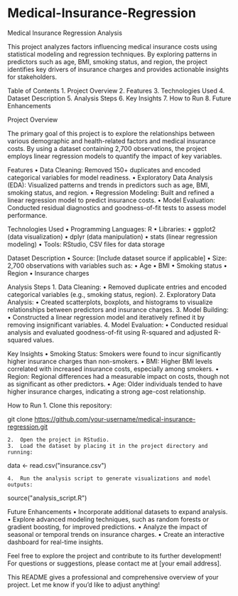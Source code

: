 # Medical-Insurance-Regression
Medical Insurance Regression Analysis

This project analyzes factors influencing medical insurance costs using statistical modeling and regression techniques. By exploring patterns in predictors such as age, BMI, smoking status, and region, the project identifies key drivers of insurance charges and provides actionable insights for stakeholders.

Table of Contents
	1.	Project Overview
	2.	Features
	3.	Technologies Used
	4.	Dataset Description
	5.	Analysis Steps
	6.	Key Insights
	7.	How to Run
	8.	Future Enhancements

Project Overview

The primary goal of this project is to explore the relationships between various demographic and health-related factors and medical insurance costs. By using a dataset containing 2,700 observations, the project employs linear regression models to quantify the impact of key variables.

Features
	•	Data Cleaning: Removed 150+ duplicates and encoded categorical variables for model readiness.
	•	Exploratory Data Analysis (EDA): Visualized patterns and trends in predictors such as age, BMI, smoking status, and region.
	•	Regression Modeling: Built and refined a linear regression model to predict insurance costs.
	•	Model Evaluation: Conducted residual diagnostics and goodness-of-fit tests to assess model performance.

Technologies Used
	•	Programming Languages: R
	•	Libraries:
	•	ggplot2 (data visualization)
	•	dplyr (data manipulation)
	•	stats (linear regression modeling)
	•	Tools: RStudio, CSV files for data storage

Dataset Description
	•	Source: [Include dataset source if applicable]
	•	Size: 2,700 observations with variables such as:
	•	Age
	•	BMI
	•	Smoking status
	•	Region
	•	Insurance charges

Analysis Steps
	1.	Data Cleaning:
	•	Removed duplicate entries and encoded categorical variables (e.g., smoking status, region).
	2.	Exploratory Data Analysis:
	•	Created scatterplots, boxplots, and histograms to visualize relationships between predictors and insurance charges.
	3.	Model Building:
	•	Constructed a linear regression model and iteratively refined it by removing insignificant variables.
	4.	Model Evaluation:
	•	Conducted residual analysis and evaluated goodness-of-fit using R-squared and adjusted R-squared values.

Key Insights
	•	Smoking Status: Smokers were found to incur significantly higher insurance charges than non-smokers.
	•	BMI: Higher BMI levels correlated with increased insurance costs, especially among smokers.
	•	Region: Regional differences had a measurable impact on costs, though not as significant as other predictors.
	•	Age: Older individuals tended to have higher insurance charges, indicating a strong age-cost relationship.

How to Run
	1.	Clone this repository:

git clone https://github.com/your-username/medical-insurance-regression.git


	2.	Open the project in RStudio.
	3.	Load the dataset by placing it in the project directory and running:

data <- read.csv("insurance.csv")


	4.	Run the analysis script to generate visualizations and model outputs:

source("analysis_script.R")

Future Enhancements
	•	Incorporate additional datasets to expand analysis.
	•	Explore advanced modeling techniques, such as random forests or gradient boosting, for improved predictions.
	•	Analyze the impact of seasonal or temporal trends on insurance charges.
	•	Create an interactive dashboard for real-time insights.

Feel free to explore the project and contribute to its further development! For questions or suggestions, please contact me at [your email address].

This README gives a professional and comprehensive overview of your project. Let me know if you’d like to adjust anything!
